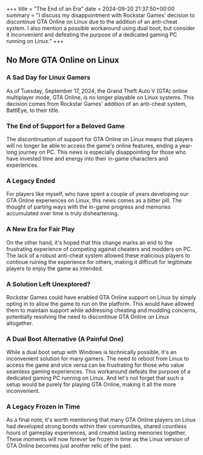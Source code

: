 +++
title = "The End of an Era"
date = 2024-09-20 21:37:50+00:00
summary = "I discuss my disappointment with Rockstar Games' decision to discontinue GTA Online on Linux due to the addition of an anti-cheat system. I also mention a possible workaround using dual boot, but consider it inconvenient and defeating the purpose of a dedicated gaming PC running on Linux."
+++
## No More GTA Online on Linux

### A Sad Day for Linux Gamers

As of Tuesday, September 17, 2024, the Grand Theft Auto V (GTA) online multiplayer mode, GTA Online, is no longer playable on Linux systems. This decision comes from Rockstar Games' addition of an anti-cheat system, BattlEye, to their title.

### The End of Support for a Beloved Game

The discontinuation of support for GTA Online on Linux means that players will no longer be able to access the game's online features, ending a year-long journey on PC. This news is especially disappointing for those who have invested time and energy into their in-game characters and experiences.

### A Legacy Ended

For players like myself, who have spent a couple of years developing our GTA Online experiences on Linux, this news comes as a bitter pill. The thought of parting ways with the in-game progress and memories accumulated over time is truly disheartening.

### A New Era for Fair Play

On the other hand, it's hoped that this change marks an end to the frustrating experience of competing against cheaters and modders on PC. The lack of a robust anti-cheat system allowed these malicious players to continue ruining the experience for others, making it difficult for legitimate players to enjoy the game as intended.

### A Solution Left Unexplored?

Rockstar Games could have enabled GTA Online support on Linux by simply opting in to allow the game to run on the platform. This would have allowed them to maintain support while addressing cheating and modding concerns, potentially resolving the need to discontinue GTA Online on Linux altogether.

### A Dual Boot Alternative (A Painful One)

While a dual boot setup with Windows is technically possible, it's an inconvenient solution for many gamers. The need to reboot from Linux to access the game and vice versa can be frustrating for those who value seamless gaming experiences. This workaround defeats the purpose of a dedicated gaming PC running on Linux. And let's not forget that such a setup would be purely for playing GTA Online, making it all the more inconvenient.

### A Legacy Frozen in Time

As a final note, it's worth mentioning that many GTA Online players on Linux had developed strong bonds within their communities, shared countless hours of gameplay experiences, and created lasting memories together. These moments will now forever be frozen in time as the Linux version of GTA Online becomes just another relic of the past.

